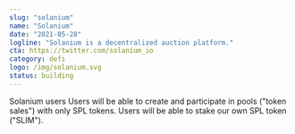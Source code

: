 ```yaml
---
slug: "solanium"
name: "Solanium"
date: "2021-05-28"
logline: "Solanium is a decentralized auction platform."
cta: https://twitter.com/solanium_io
category: defi
logo: /img/solanium.svg
status: building
---
```


Solanium users Users will be able to create and participate in pools ("token sales") with only SPL tokens. Users will be able to stake our own SPL token ("SLIM").
